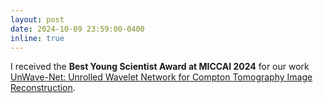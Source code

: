 ```yaml
---
layout: post
date: 2024-10-09 23:59:00-0400
inline: true
---
```


I received the **Best Young Scientist Award at MICCAI 2024** for our work [UnWave-Net: Unrolled Wavelet Network for Compton Tomography Image Reconstruction](https://github.com/Ishak96/UnWave-Net). 